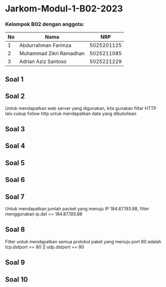 # Jarkom-Modul-1-B02-2023

### Kelompok B02 dengan anggota:
| **No** | **Nama** | **NRP** | 
| ------------- | ------------- | --------- |
| 1 | Abdurrahman Farimza  | 5025201125 | 
| 2 | Muhammad Zikri Ramadhan | 5025211085 |
| 3 | Adrian Aziz Santoso | 5025221229 |

## Soal 1

## Soal 2

Untuk mendapatkan web server yang digunakan, kita gunakan filtar HTTP lalu cukup follow http untuk mendapatkan data yang dibutuhkan
    


## Soal 3

## Soal 4

## Soal 5

## Soal 6

## Soal 7

Untuk mendapatkan jumlah packet yang menuju IP 184.87.193.88, filter menggunakan ip.dst == 184.87.193.88
    

## Soal 8

Filter untuk mendapatkan semua protokol paket yang menuju port 80 adalah tcp.dstport == 80 || udp.dstport == 80
    
## Soal 9

## Soal 10

